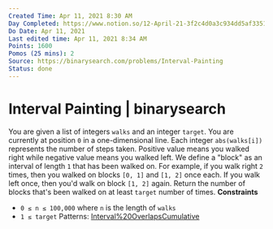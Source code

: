 ```yaml
---
Created Time: Apr 11, 2021 8:30 AM
Day Completed: https://www.notion.so/12-April-21-3f2c4d0a3c934dd5af335121c19e0a71
Do Date: Apr 11, 2021
Last edited time: Apr 11, 2021 8:34 AM
Points: 1600
Pomos (25 mins): 2
Source: https://binarysearch.com/problems/Interval-Painting
Status: done
---
```


# Interval Painting | binarysearch

You are given a list of integers `walks` and an integer `target`. You are currently at position `0` in a one-dimensional line. Each integer `abs(walks[i])` represents the number of steps taken. Positive value means you walked right while negative value means you walked left.
We define a "block" as an interval of length `1` that has been walked on. For example, if you walk right `2` times, then you walked on blocks `[0, 1]` and `[1, 2]` once each. If you walk left once, then you'd walk on block `[1, 2]` again.
Return the number of blocks that's been walked on at least `target` number of times.
**Constraints**
- `0 ≤ n ≤ 100,000` where `n` is the length of `walks`
- `1 ≤ target`
Patterns: [Interval%20Overlaps](Interval%20Overlaps.md)[Cumulative](Cumulative.md)